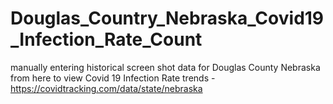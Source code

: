 # Douglas_Country_Nebraska_Covid19_Infection_Rate_Count
manually entering historical screen shot data for Douglas County Nebraska from here to view Covid 19 Infection Rate trends - https://covidtracking.com/data/state/nebraska
